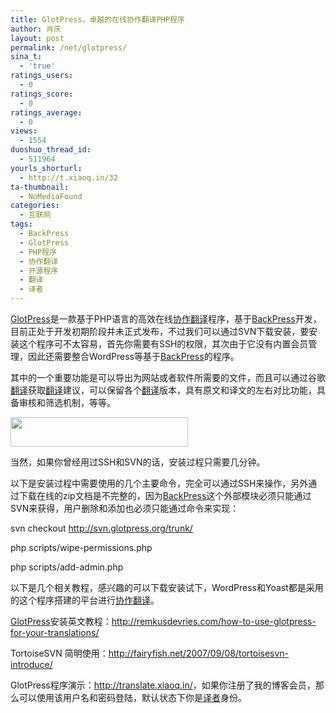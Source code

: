 ```yaml
---
title: GlotPress，卓越的在线协作翻译PHP程序
author: 肖庆
layout: post
permalink: /net/glotpress/
sina_t:
  - 'true'
ratings_users:
  - 0
ratings_score:
  - 0
ratings_average:
  - 0
views:
  - 1554
duoshuo_thread_id:
  - 511964
yourls_shorturl:
  - http://t.xiaoq.in/32
ta-thumbnail:
  - NoMediaFound
categories:
  - 互联网
tags:
  - BackPress
  - GlotPress
  - PHP程序
  - 协作翻译
  - 开源程序
  - 翻译
  - 译者
---
```

<span class='wp_keywordlink_affiliate'><a href="http://blog.xiaoq.in/tag/glotpress/" title="查看GlotPress中的全部文章" target="_blank">GlotPress</a></span>是一款基于PHP语言的高效在线<span class='wp_keywordlink_affiliate'><a href="http://blog.xiaoq.in/tag/%e5%8d%8f%e4%bd%9c%e7%bf%bb%e8%af%91/" title="查看协作翻译中的全部文章" target="_blank">协作翻译</a></span>程序，基于<span class='wp_keywordlink_affiliate'><a href="http://blog.xiaoq.in/tag/backpress/" title="查看BackPress中的全部文章" target="_blank">BackPress</a></span>开发，目前正处于开发初期阶段并未正式发布，不过我们可以通过SVN下载安装，要安装这个程序可不太容易，首先你需要有SSH的权限，其次由于它没有内置会员管理，因此还需要整合WordPress等基于<span class='wp_keywordlink_affiliate'><a href="http://blog.xiaoq.in/tag/backpress/" title="查看BackPress中的全部文章" target="_blank">BackPress</a></span>的程序。

其中的一个重要功能是可以导出为网站或者软件所需要的文件，而且可以通过谷歌<span class='wp_keywordlink_affiliate'><a href="http://blog.xiaoq.in/tag/%e7%bf%bb%e8%af%91/" title="查看翻译中的全部文章" target="_blank">翻译</a></span>获取<span class='wp_keywordlink_affiliate'><a href="http://blog.xiaoq.in/tag/%e7%bf%bb%e8%af%91/" title="查看翻译中的全部文章" target="_blank">翻译</a></span>建议，可以保留各个<span class='wp_keywordlink_affiliate'><a href="http://blog.xiaoq.in/tag/%e7%bf%bb%e8%af%91/" title="查看翻译中的全部文章" target="_blank">翻译</a></span>版本，具有原文和译文的左右对比功能，具备审核和筛选机制，等等。

<img class="alignnone" title="GlotPress" src="http://translate.xiaoq.in/img/glotpress-logo.png" alt="" width="284" height="47" />

当然，如果你曾经用过SSH和SVN的话，安装过程只需要几分钟。

以下是安装过程中需要使用的几个主要命令，完全可以通过SSH来操作，另外通过下载在线的zip文档是不完整的，因为<span class='wp_keywordlink_affiliate'><a href="http://blog.xiaoq.in/tag/backpress/" title="查看BackPress中的全部文章" target="_blank">BackPress</a></span>这个外部模块必须只能通过SVN来获得，用户删除和添加也必须只能通过命令来实现：

svn checkout http://svn.glotpress.org/trunk/

php scripts/wipe-permissions.php

php scripts/add-admin.php

以下是几个相关教程，感兴趣的可以下载安装试下，WordPress和Yoast都是采用的这个程序搭建的平台进行<span class='wp_keywordlink_affiliate'><a href="http://blog.xiaoq.in/tag/%e5%8d%8f%e4%bd%9c%e7%bf%bb%e8%af%91/" title="查看协作翻译中的全部文章" target="_blank">协作翻译</a></span>。

<span class='wp_keywordlink_affiliate'><a href="http://blog.xiaoq.in/tag/glotpress/" title="查看GlotPress中的全部文章" target="_blank">GlotPress</a></span>安装英文教程：<a href="http://remkusdevries.com/how-to-use-glotpress-for-your-translations/" target="_blank">http://remkusdevries.com/how-to-use-glotpress-for-your-translations/</a>

TortoiseSVN 简明使用：<a style="font-size: 13px; font-weight: normal;" href="http://fairyfish.net/2007/09/08/tortoisesvn-introduce/" target="_blank">http://fairyfish.net/2007/09/08/tortoisesvn-introduce/</a>

GlotPress程序演示：<a href="http://translate.xiaoq.in/" target="_blank">http://translate.xiaoq.in/</a>，如果你注册了我的博客会员，那么可以使用该用户名和密码登陆，默认状态下你是<span class='wp_keywordlink'><a href="http://www.yeezhe.com/" title="译者" target="_blank">译者</a></span>身份。